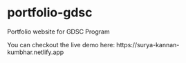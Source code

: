 # portfolio-gdsc
<p>Portfolio website for GDSC Program</p>
<p>You can checkout the live demo here: https://surya-kannan-kumbhar.netlify.app </p>
